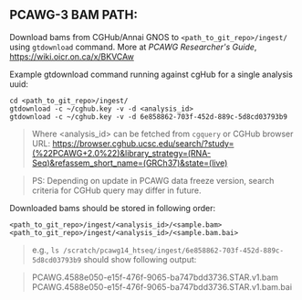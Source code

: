 ## PCAWG-3 BAM PATH:

Download bams from CGHub/Annai GNOS to `<path_to_git_repo>/ingest/` using `gtdownload` command. More at *PCAWG Researcher's Guide*, https://wiki.oicr.on.ca/x/BKVCAw

Example gtdownload command running against cgHub for a single analysis uuid:

```
cd <path_to_git_repo>/ingest/
gtdownload -c ~/cghub.key -v -d <analysis_id>
gtdownload -c ~/cghub.key -v -d 6e858862-703f-452d-889c-5d8cd03793b9
```

>Where <analysis_id> can be fetched from `cgquery` or CGHub browser URL: 
<https://browser.cghub.ucsc.edu/search/?study=(%22PCAWG+2.0%22)&library_strategy=(RNA-Seq)&refassem_short_name=(GRCh37)&state=(live)> 

>PS: Depending on update in PCAWG data freeze version, search criteria for CGHub query may differ in future.

Downloaded bams should be stored in following order:

```
<path_to_git_repo>/ingest/<analysis_id>/<sample.bam>
<path_to_git_repo>/ingest/<analysis_id>/<sample.bam.bai>
```

>e.g., `ls /scratch/pcawg14_htseq/ingest/6e858862-703f-452d-889c-5d8cd03793b9` should show following output:

>PCAWG.4588e050-e15f-476f-9065-ba747bdd3736.STAR.v1.bam
>PCAWG.4588e050-e15f-476f-9065-ba747bdd3736.STAR.v1.bam.bai







